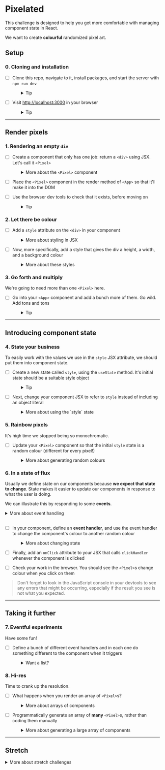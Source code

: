 # Pixelated

This challenge is designed to help you get more comfortable with managing component state in React.

We want to create **colourful** randomized pixel art.

## Setup

### 0. Cloning and installation

- [ ] Clone this repo, navigate to it, install packages, and start the server with `npm run dev`
  <details style="padding-left: 2em">
    <summary>Tip</summary>

  ```sh
  cd pixelated
  npm i
  npm run dev
  ```

  </details>

- [ ] Visit [http://localhost:3000](http://localhost:3000) in your browser
  <details style="padding-left: 2em">
    <summary>Tip</summary>

  You'll see 'React development has begun!', just to confirm everything is working.
  </details>

---

## Render pixels

### 1. Rendering an empty `div`

- [ ] Create a component that only has one job: return a `<div>` using JSX. Let's call it `<Pixel>`
  <details style="padding-left: 2em">
    <summary>More about the <code>&lt;Pixel&gt;</code> component</summary>

  Leave the `<div>` empty. You won't be able to see it yet, but you'll be able to check if it has been rendered using the inspect feature of your browser's development tools. You can call the component whatever you like. We like `<Pixel />` because it evokes the idea of a small colourful square, and that's what we're going to be working with: lots of colourful squares!

- [ ] Place the `<Pixel>` component in the render method of `<App>` so that it'll make it into the DOM
- [ ] Use the browser dev tools to check that it exists, before moving on
  <details style="padding-left: 2em">
    <summary>Tip</summary>

  In the dev tools, it will look like this:

  ```html
  <div id="app">
    <div></div>
  </div>
  ```

  </details>

### 2. Let there be colour

- [ ] Add a `style` attribute on the `<div>` in your component
  <details style="padding-left: 2em">
    <summary>More about styling in JSX</summary>

  We need to see our component. For today, we'll make it visible by using the `style` JSX attribute. This directly corresponds to the `style` attribute on HTML elements, but instead of pure CSS syntax we use a JavaScript object. Here's an example:

  ```jsx
    <div style={{
      fontFamily: 'Times New Roman'
    }}
  ```

  Notice three things about this sample:

  - the _first_ set of curly braces indicates that we are using a JavaScript value in JSX
  - the _second_ set of curly braces indicates an ordinary JavaScript object literal
  - instead of `font-family`, we use camelCase (`fontFamily`)

  Depending on what you passed to the `style` attribute, you may or may not see a change to the div in the browser, but you should see the style attribute when you inspect it.
  </details>

- [ ] Now, more specifically, add a style that gives the div a height, a width, and a background colour
  <details style="padding-left: 2em">
    <summary>More about these styles</summary>

  The height and width are necessary so that we can _see_ the element when it's rendered to the DOM. The colour could be anything you like... use the HTML built-in colours like 'cornflowerblue', for example.

  If you happened to choose that colour, here's what you'd see:

  ![A single cornflower blue square at the top of an otherwise empty white field](./_images/stage1.jpg)

  Pretty exciting! Or not. But it gets better...
  </details>

### 3. Go forth and multiply

We're going to need more than one `<Pixel>` here.

- [ ] Go into your `<App>` component and add a bunch more of them. Go wild. Add tons and tons
  <details style="padding-left: 2em">
    <summary>Tip</summary>

  You'll end up with something like this:

  ![A series of cornflower blue squares aligned to the left of the browser window](./_images/stage2.jpg)

  Oooooo... k? There sure are a lot of components, but it's kind of hard to distinguish between them. Let's fix that.
  </details>

---

## Introducing component state

### 4. State your business

To easily work with the values we use in the `style` JSX attribute, we should put them into component state.

- [ ] Create a new state called `style`, using the `useState` method. It's initial state should be a suitable style object
  <details style="padding-left: 2em">
    <summary>Tip</summary>

  To review how `useState` is implemented, [see the React docs](https://reactjs.org/docs/hooks-state.html#recap). The example there sets the initial state to `0`, but we will be using an object. for offline students please look in Dash! The React Docs are there!
  </details>

- [ ] Next, change your component JSX to refer to `style` instead of including an object literal
  <details style="padding-left: 2em">
    <summary>More about using the `style` state</summary>

  When you're done, there should be no change in the rendered output in your browser: it should work the same whether or not you have the style in state or in the JSX.

  What you've just done is make your component more **flexible**. We can now manipulate the values any way we'd like using the `setStyle` function.

  </details>

### 5. Rainbow pixels

It's high time we stopped being so monochromatic.

- [ ] Update your `<Pixel>` component so that the initial `style` state is a random colour (different for every pixel!)
  <details style="padding-left: 2em">
    <summary>More about generating random colours</summary>
    
    There a number of examples on how to do this out there (try a search on 'random hex color') but the one we like is this (adapted from [this Stack Overflow comment](https://stackoverflow.com/questions/1484506/random-color-generator#comment81414569_5365036)):

    <details>
    <summary>The comment for offline</summary>
    "There are a variety of methods for creating random hex color codes in the blog post Random hex color code generator in JavaScript. You need to pad with zeros when the random value is less than 0×100000, so here's the correct version:

  `var randomColor = "#000000".replace(/0/g,function(){return (~~(Math.random()*16)).toString(16);});`

  That replaces each of six 0s with a random hex digit, so it's sure to end up with a full six-digit valid color value."

    </details>

  ```js
  ;`#${Math.floor(Math.random() * 0x1000000)
    .toString(16)
    .padStart(6, 0)}`
  ```

  Edit the initial state for `style` so that it uses the above code to generate a random hex colour (rather than a string like 'cornflowerblue' or 'red').

  When you refresh the page, what you're aiming for is something like this:

  ![A grid of multi-coloured squares with no particular rhyme or reason](./_images/stage3.jpg)

  That's more like it!

  > **Don't get bogged down in exactly how this random hex colour generator works!** It's no different to including a Node library in your program, like `fs` or `knex`: you don't need to understand all the code it contains in order to use it. It's a good instinct to understand the code you put in your program, but we're giving you express permission to copy/paste this one. You can also try it out in the Node REPL (with `console.log()`) to see it in action.

  </details>

### 6. In a state of flux

Usually we define state on our components because **we expect that state to change**. State makes it easier to update our components in response to what the user is doing.

We can illustrate this by responding to some **events**.

<details>
  <summary>More about event handling</summary>

Here's how it'll go:

1. user triggers an event (say by clicking the mouse on one of our components)
2. our **event handler** function is called
3. we update the component's state which in turn changes its appearance in some way
</details>
<br />

- [ ] In your component, define an **event handler**, and use the event handler to change the component's colour to another random colour
  <details style="padding-left: 2em">
    <summary>More about changing state</summary>

  It will look like this:

  ```js
  const clickHandler = (evt) => {
    setStyle({
      // ... new style here ...
    })
  }
  ```

  </details>

- [ ] Finally, add an `onClick` attribute to your JSX that calls `clickHandler` whenever the component is clicked
- [ ] Check your work in the browser. You should see the `<Pixel>`s change colour when you click on them

> Don't forget to look in the JavaScript console in your devtools to see any errors that might be occurring, especially if the result you see is not what you expected.

---

## Taking it further

### 7. Eventful experiments

Have some fun!

- [ ] Define a bunch of different event handlers and in each one do something different to the component when it triggers
  <details style="padding-left: 2em">
    <summary>Want a list?</summary>
    
    Try:

  - **onMouseEnter**: turn the components green as you pass the mouse over them
  - **onContextMenu**: turn the components black as you right-click on them (hint: checkout `evt.preventDefault()` and `onContextMenu`)
  - **onDoubleClick**: turn the components white
  - **onDragEnter**: turn the components yellow as you click and drag through them
  </details>

### 8. Hi-res

Time to crank up the resolution.

- [ ] What happens when you render an array of `<Pixel>`s?
  <details style="padding-left: 2em">
    <summary>More about arrays of components</summary>
    
    React is capable of handling plenty of components on the screen at once, so let's test it out a bit. Back in your `<App>` component, instead of manually pasting in `<Pixel>`s like this:

  ```js
  return (
    <div>
      <Pixel />
      <Pixel />
      <Pixel />
    </div>
  )
  ```

  try returning an **array** of components, like this (note the absence of a wrapping div):

  ```js
  return [<Pixel />, <Pixel />, <Pixel />]
  ```

  > The ability to return an array of JSX components was introduced with React 16.

  </details>

- [ ] Programmatically generate an array of **many** `<Pixel>`s, rather than coding them manually
  <details style="padding-left: 2em">
    <summary>More about generating a large array of components</summary>

  Ok, so if we can return an array of components, presumably we can automatically generate an array full of `<Pixel>`s and return that. Create an array containing 100,000 copies of `<Pixel>`. Turn the width and height of the component down to, say, 3 so you'll be able to fit them on the screen!

  > Hint: look up the MDN documentation for [the `Array.from()` syntax](https://developer.mozilla.org/en-US/docs/Web/JavaScript/Reference/Global_Objects/Array/from#Using_arrow_functions_and_Array.from), especially the syntax with `{ length: ... }` specified. You can also use an ordinary `for` loop.

  You should see something that looks a bit like this:

  ![A grid of many many tiny squares of randomised colour, giving the overall effect of colourful static](./_images/stage4.jpg)

  Depending on your computer, you may find that takes several seconds (sometimes 10 or 15) to render. We're pushing React to the limit by rendering so many components at once! If 100,000 components doesn't fill your browser screen, try 200,000! You can also turn the pixel size down to 1 just to see what'll happen, but be warned you'll need a _lot_ of components to come close to filling the browser. Don't blame us if your browser stops responding...
  </details>

---

## Stretch

<details>
  <summary>More about stretch challenges</summary>
  
  Reduce the number of components rendered to something reasonable (500-1000) and try changing their colour on a timer every two seconds or so (hint: check out `setInterval`)
</details>
